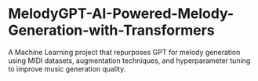 # MelodyGPT-AI-Powered-Melody-Generation-with-Transformers
A Machine Learning project that repurposes GPT for melody generation using MIDI datasets, augmentation techniques, and hyperparameter tuning to improve music generation quality.
